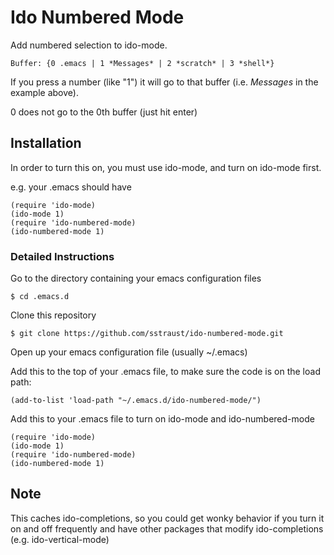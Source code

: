 # Ido Numbered Mode
Add numbered selection to ido-mode.

`Buffer: {0 .emacs | 1 *Messages* | 2 *scratch* | 3 *shell*}`

If you press a number (like "1") it will go to that buffer (i.e. *Messages* in the example above).

0 does not go to the 0th buffer (just hit enter)

## Installation
In order to turn this on, you must use ido-mode, and turn on ido-mode first.

e.g. your .emacs should have

```
(require 'ido-mode)
(ido-mode 1)
(require 'ido-numbered-mode)
(ido-numbered-mode 1)
```

### Detailed Instructions

Go to the directory containing your emacs configuration files
```
$ cd .emacs.d
```

Clone this repository

```
$ git clone https://github.com/sstraust/ido-numbered-mode.git
```

Open up your emacs configuration file (usually ~/.emacs)

Add this to the top of your .emacs file, to make sure the code is on the load path:

```
(add-to-list 'load-path "~/.emacs.d/ido-numbered-mode/")
```

Add this  to your .emacs file to turn on ido-mode and ido-numbered-mode
```
(require 'ido-mode)
(ido-mode 1)
(require 'ido-numbered-mode)
(ido-numbered-mode 1)
```

## Note

This caches ido-completions, so you could get wonky behavior if you turn it on and off frequently and have other packages that modify ido-completions (e.g. ido-vertical-mode)